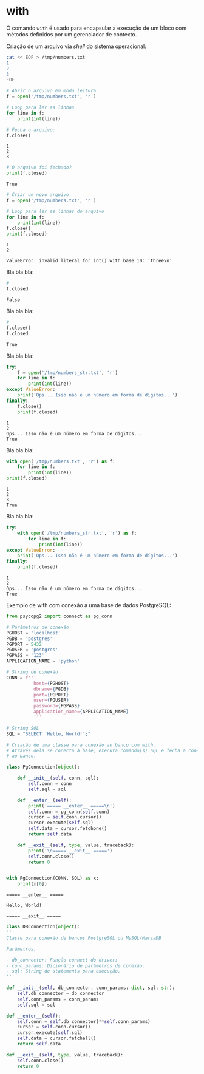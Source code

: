 # with

O comando `with` é usado para encapsular a execução de um bloco com métodos
definidos por um gerenciador de contexto.  
  
Criação de um arquivo via *shell* do sistema operacional:

``` bash
cat << EOF > /tmp/numbers.txt
1
2
3
EOF
```

```python
# Abrir o arquivo em modo leitura
f = open('/tmp/numbers.txt', 'r')

# Loop para ler as linhas
for line in f:
    print(int(line))

# Fecha o arquivo:
f.close()
```

```
1
2
3
```

```python
# O arquivo foi fechado?
print(f.closed)
```

```
True
```

```python
# Criar um novo arquivo
f = open('/tmp/numbers.txt', 'r')

# Loop para ler as linhas do arquivo
for line in f:
    print(int(line))
f.close()
print(f.closed)
```

```
1
2

ValueError: invalid literal for int() with base 10: 'three\n'
```

Bla bla bla:

```python
# 
f.closed
```

```
False
```

Bla bla bla:

```python
# 
f.close()
f.closed
```

```
True
```

Bla bla bla:

```python
try:
    f = open('/tmp/numbers_str.txt', 'r')
    for line in f:
        print(int(line))
except ValueError: 
    print('Ops... Isso não é um número em forma de dígitos...')
finally:
    f.close()
    print(f.closed)
```

```
1
2
Ops... Isso não é um número em forma de dígitos...
True
```

Bla bla bla:

```python
with open('/tmp/numbers.txt', 'r') as f:
    for line in f:
        print(int(line))
print(f.closed)
```

```
1
2
3
True
```

Bla bla bla:

```python
try:
    with open('/tmp/numbers_str.txt', 'r') as f:
        for line in f:
            print(int(line))
except ValueError:
    print('Ops... Isso não é um número em forma de dígitos...')
finally:
    print(f.closed)
```

```
1
2
Ops... Isso não é um número em forma de dígitos...
True
```

Exemplo de with com conexão a uma base de dados PostgreSQL:

```python
from psycopg2 import connect as pg_conn

# Parâmetros de conexão
PGHOST = 'localhost'
PGDB = 'postgres'
PGPORT = 5432
PGUSER = 'postgres'
PGPASS = '123'
APPLICATION_NAME = 'python'

# String de conexão
CONN = f'''
          host={PGHOST}
          dbname={PGDB}
          port={PGPORT}
          user={PGUSER}
          password={PGPASS}
          application_name={APPLICATION_NAME}
          '''

# String SQL
SQL = "SELECT 'Hello, World!';"

# Criação de uma classe para conexão ao banco com with.
# Através dela se conecta à base, executa comando(s) SQL e fecha a conexão
# ao banco.

class PgConnection(object):

    def __init__(self, conn, sql):
        self.conn = conn
        self.sql = sql

    def __enter__(self):
        print('===== __enter__ =====\n')
        self.conn = pg_conn(self.conn)
        cursor = self.conn.cursor()
        cursor.execute(self.sql)
        self.data = cursor.fetchone()
        return self.data

    def __exit__(self, type, value, traceback):
        print('\n===== __exit__ =====')
        self.conn.close()
        return 0


with PgConnection(CONN, SQL) as x:
    print(x[0])
```

```
===== __enter__ =====

Hello, World!

===== __exit__ =====
```

```python
class DBConnection(object):
'''
Classe para conexão de bancos PostgreSQL ou MySQL/MariaDB

Parâmetros:

- db_connector: Função connect do driver;
- conn_params: Dicionário de parâmetros de conexão;
- sql: String de statements para execução.    
'''

def __init__(self, db_connector, conn_params: dict, sql: str):
    self.db_connector = db_connector
    self.conn_params = conn_params
    self.sql = sql

def __enter__(self):
    self.conn = self.db_connector(**self.conn_params)
    cursor = self.conn.cursor()
    cursor.execute(self.sql)
    self.data = cursor.fetchall()
    return self.data

def __exit__(self, type, value, traceback):
    self.conn.close()
    return 0    
```
